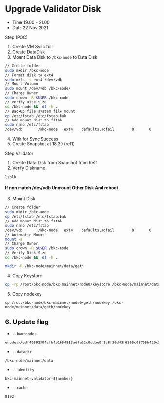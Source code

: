 
# Upgrade Validator Disk

- Time 19.00 - 21.00
- Date 22 Nov 2021

Step (POC)
1. Create VM Sync full
2. Create DataDisk 
3. Mount Data Disk to `/bkc-node` to Data Disk
```bash
// Create folder
sudo mkdir /bkc-node
// Format disk to ext4
sudo mkfs -t ext4 /dev/vdb
// Mount Volumn
sudo mount /dev/vdb /bkc-node/
// Change Owner 
sudo chown -R $USER /bkc-node
// Verify Disk Size
cd /bkc-node &&  df -h .
// BackUp file system file mount
cp /etc/fstab /etc/fstab.bak
// Add mount dist to fstab
sudo nano /etc/fstab
/dev/vdb       /bkc-node   ext4    defaults,nofail        0       0
```
4. With for Sync Success
5. Create Snapshot at 18.30 (ref1)


Step Validator
1. Create Data Disk from Snapshot from Ref1
2. Verify Diskname
```
lsblk
```
#### If non match /dev/vdb Unmount Other Disk And reboot
3. Mount Disk
```bash
// Create folder
sudo mkdir /bkc-node
cp /etc/fstab /etc/fstab.bak
// Add mount dist to fstab
sudo nano /etc/fstab
/dev/vdb       /bkc-node   ext4    defaults,nofail        0       0
// Automatic Mount
mount -a
// Change Owner 
sudo chown -R $USER /bkc-node
// Verify Disk Size
cd /bkc-node &&  df -h .

mkdir -R /bkc-node/mainnet/data/geth
```

4. Copy Keystore
```bash
cp -rp /root/bkc-node/bkc-mainnet/node0/keystore /bkc-node/mainnet/data/keystore
```

5. Copy nodekey
```
cp /root/bkc-node/bkc-mainnet/node0/geth/nodekey /bkc-node/mainnet/data/geth/nodekey
```

## 6. Update flag
- `--bootnodes`
```
enode://edf49592304cfb4b1b54813adfe92c0ddae9f1c8f30d43f6565c08795b429c317b59eea78b330b2d845c26cb2f80f40915927d5dcddebc9025937cf1cf328e32@94.74.118.9:30303,enode://f9430f3733b5104415d8742483b671dfe41e1067e762382b8681ddae2664c940f212479a3ee5a6081e4dd6c21c8209b3a5d0317070e55e07abdab35c5b9b1738@110.238.117.147:30303,enode://2279c2f50e28c6c6dd1ed4f9f97683ed1c97fb3f7c5dd5ccbdeccd6e681988052048a4e2c611ead0e8e3874537a398cd1346505401e1fb9d1646f673ab734660@159.138.241.128:30303,enode://898056729fe1c3cc07a5fdf86b5f172e95e69bbc22edb066a3b9f80d734e8a2865bf4496cc1b2a4c3a1053afbca32b2cfc8add6e8def0166af903fbf4b20bc31@159.138.252.184:30303
```

- `--datadir`
```
/bkc-node/mainnet/data
```

- `--identity`
```
bkc-mainnet-validator-${number}
```

- `--cache`
```
8192
```
